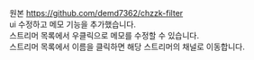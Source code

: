 원본 https://github.com/demd7362/chzzk-filter  
ui 수정하고 메모 기능을 추가했습니다.  
스트리머 목록에서 우클릭으로 메모를 수정할 수 있습니다.  
스트리머 목록에서 이름을 클릭하면 해당 스트리머의 채널로 이동합니다.  
